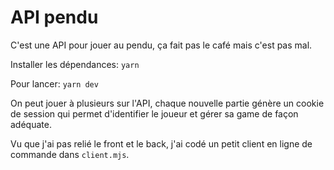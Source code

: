 # API pendu

C'est une API pour jouer au pendu, ça fait pas le café mais c'est pas mal.

Installer les dépendances: `yarn`

Pour lancer: `yarn dev`

On peut jouer à plusieurs sur l'API, chaque nouvelle partie génère un cookie de session qui permet d'identifier le joueur et gérer sa game de façon adéquate.

Vu que j'ai pas relié le front et le back, j'ai codé un petit client en ligne de commande dans `client.mjs`.
